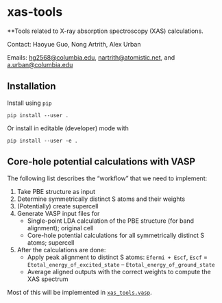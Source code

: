 # xas-tools

**Tools related to X-ray absorption spectroscopy (XAS) calculations.

Contact: Haoyue Guo, Nong Artrith, Alex Urban

Emails: hg2568@columbia.edu, nartrith@atomistic.net, and a.urban@columbia.edu

## Installation

Install using `pip`

    pip install --user .

Or install in editable (developer) mode with

    pip install --user -e .

## Core-hole potential calculations with VASP

The following list describes the “workflow” that we need to implement:

1. Take PBE structure as input
2. Determine symmetrically distinct S atoms and their weights
3. (Potentially) create supercell
4. Generate VASP input files for
   * Single-point LDA calculation of the PBE structure (for band alignment); original cell
   * Core-hole potential calculations for all symmetrically distinct S atoms; supercell
5. After the calculations are done:
   * Apply peak alignment to distinct S atoms: `Efermi + Escf`, `Escf` = `Etotal_energy_of_excited_state` – `Etotal_energy_of_ground_state`
   * Average aligned outputs with the correct weights to compute the XAS spectrum

Most of this will be implemented in [`xas_tools.vasp`](./xas_tools/vasp.py).
